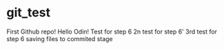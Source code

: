 # git_test
First Github repo!
Hello Odin!
Test for step 6
2n test for step 6'
3rd test for step 6 saving files to commited stage
